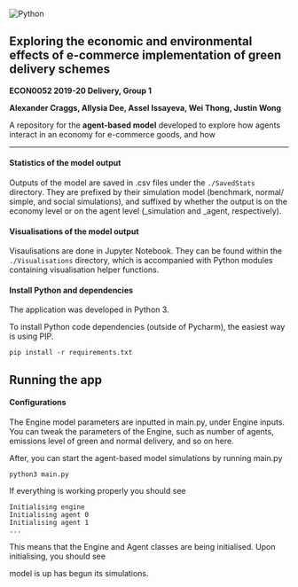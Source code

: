 ![Python](https://img.shields.io/badge/python-v3.7-blue.svg)

## Exploring the economic and environmental effects of e-commerce implementation of green delivery schemes
**ECON0052 2019-20 Delivery, Group 1**

**Alexander Craggs, Allysia Dee, Assel Issayeva, Wei Thong, Justin Wong**

A repository for the **agent-based model** developed to explore how agents interact in an economy for e-commerce goods, and how  

---

#### Statistics of the model output

Outputs of the model are saved in .csv files under the `./SavedStats` directory. They are prefixed by their simulation model (benchmark, normal/ simple, and social simulations), and suffixed by whether the output is on the economy level or on the agent level (_simulation and _agent, respectively).  

#### Visualisations of the model output

Visaulisations are done in Jupyter Notebook. They can be found within the `./Visualisations` directory, which is accompanied with Python modules containing visualisation helper functions. 

#### Install Python and dependencies

The application was developed in Python 3.

To install Python code dependencies (outside of Pycharm), the easiest way is using PIP.

`pip install -r requirements.txt`


## Running the app

#### Configurations

The Engine model parameters are inputted in main.py, under Engine inputs. You can tweak the parameters of the Engine, such as number of agents, emissions level of green and normal delivery, and so on here. 

After, you can start the agent-based model simulations by running main.py

`python3 main.py`

If everything is working properly you should see

    Initialising engine
    Initialising agent 0
    Initialising agent 1
    ...

This means that the Engine and Agent classes are being initialised. Upon initialising, you should see

     

model is up has begun its simulations.